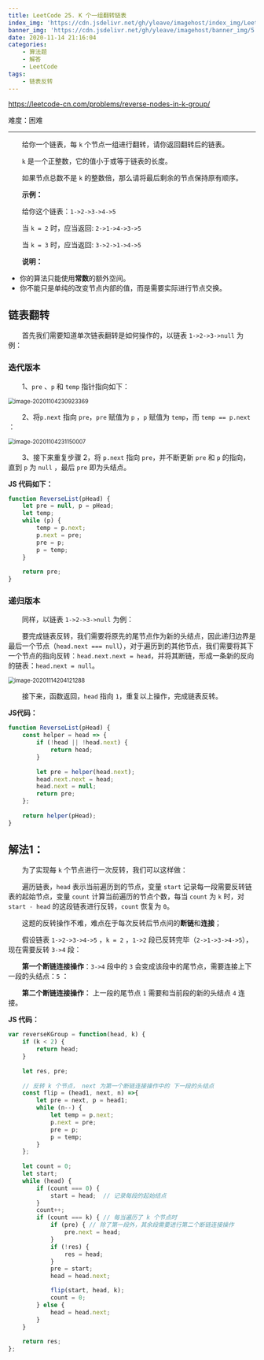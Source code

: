 ```yaml
---
title: LeetCode 25. K 个一组翻转链表
index_img: 'https://cdn.jsdelivr.net/gh/yleave/imagehost/index_img/LeetCode.jpg'
banner_img: 'https://cdn.jsdelivr.net/gh/yleave/imagehost/banner_img/5.jpg'
date: 2020-11-14 21:16:04
categories:
    - 算法题
    - 解答
    - LeetCode
tags:
    - 链表反转
---
```



https://leetcode-cn.com/problems/reverse-nodes-in-k-group/

难度：困难

---

&emsp;&emsp;给你一个链表，每 `k` 个节点一组进行翻转，请你返回翻转后的链表。

&emsp;&emsp;`k` 是一个正整数，它的值小于或等于链表的长度。

&emsp;&emsp;如果节点总数不是 `k` 的整数倍，那么请将最后剩余的节点保持原有顺序。

 

&emsp;&emsp;**示例：**

&emsp;&emsp;给你这个链表：`1->2->3->4->5`

&emsp;&emsp;当 `k = 2` 时，应当返回: `2->1->4->3->5`

&emsp;&emsp;当 `k = 3` 时，应当返回: `3->2->1->4->5`

 

&emsp;&emsp;**说明：**

- 你的算法只能使用**常数**的额外空间。
- 你不能只是单纯的改变节点内部的值，而是需要实际进行节点交换。





## 链表翻转

&emsp;&emsp;首先我们需要知道单次链表翻转是如何操作的，以链表 `1->2->3->null` 为例：

### 迭代版本

&emsp;&emsp;1、`pre` 、`p` 和 `temp` 指针指向如下：

<img src="https://cdn.jsdelivr.net/gh/yleave/imagehost/img/image-20201104230923369.png" alt="image-20201104230923369" style="zoom:80%;" />

&emsp;&emsp;2、将`p.next` 指向 `pre`，`pre` 赋值为 `p` ，`p` 赋值为 `temp`，而 `temp == p.next` ：

<img src="https://cdn.jsdelivr.net/gh/yleave/imagehost/img/image-20201104231150007.png" alt="image-20201104231150007" style="zoom:80%;" />

&emsp;&emsp;3、接下来重复步骤 2，将 `p.next` 指向 `pre`，并不断更新 `pre` 和 `p` 的指向，直到 `p` 为 `null` ，最后 `pre` 即为头结点。



**JS 代码如下：**

```js
function ReverseList(pHead) {
    let pre = null, p = pHead;
    let temp;
    while (p) {
        temp = p.next;
        p.next = pre;
        pre = p;
        p = temp;
    }
     
    return pre;
}
```



### 递归版本

&emsp;&emsp;同样，以链表 `1->2->3->null` 为例：

&emsp;&emsp;要完成链表反转，我们需要将原先的尾节点作为新的头结点，因此递归边界是最后一个节点（`head.next === null`），对于遍历到的其他节点，我们需要将其下一个节点的指向反转：`head.next.next = head`，并将其断链，形成一条新的反向的链表：`head.next = null`。

<img src="https://cdn.jsdelivr.net/gh/yleave/imagehost/img/image-20201114204121288.png" alt="image-20201114204121288" style="zoom:80%;" />

&emsp;&emsp;接下来，函数返回，`head` 指向 `1`，重复以上操作，完成链表反转。

**JS代码：**

```js
function ReverseList(pHead) {
    const helper = head => {
        if (!head || !head.next) {
            return head;
        }
         
        let pre = helper(head.next);
        head.next.next = head;
        head.next = null;
        return pre;
    };
     
    return helper(pHead);
}
```



## 解法1：

&emsp;&emsp;为了实现每 `k` 个节点进行一次反转，我们可以这样做：

&emsp;&emsp;遍历链表，`head` 表示当前遍历到的节点，变量 `start` 记录每一段需要反转链表的起始节点，变量 `count` 计算当前遍历的节点个数，每当 `count` 为 `k` 时，对 `start - head` 的这段链表进行反转，`count` 恢复为 `0`。

&emsp;&emsp;这题的反转操作不难，难点在于每次反转后节点间的**断链**和**连接**；

&emsp;&emsp;假设链表 `1->2->3->4->5` ，`k = 2` ，`1->2` 段已反转完毕（`2->1->3->4->5`），现在需要反转 `3->4` 段：

&emsp;&emsp;**第一个断链连接操作**：`3->4` 段中的 `3` 会变成该段中的尾节点，需要连接上下一段的头结点：`5` ：

&emsp;&emsp;**第二个断链连接操作：** 上一段的尾节点 `1` 需要和当前段的新的头结点 `4` 连接。

**JS 代码：**

```js
var reverseKGroup = function(head, k) {
    if (k < 2) {
        return head;
    }
    
    let res, pre;
    
    // 反转 k 个节点， next 为第一个断链连接操作中的 下一段的头结点
    const flip = (head1, next, n) =>{
        let pre = next, p = head1;
        while (n--) {
            let temp = p.next;
            p.next = pre;
            pre = p;
            p = temp;
        }
    };
    
    let count = 0;
    let start;
    while (head) {
        if (count === 0) {
            start = head;  // 记录每段的起始结点
        }
        count++;
        if (count === k) { // 每当遍历了 k 个节点时
            if (pre) { // 除了第一段外，其余段需要进行第二个断链连接操作
                pre.next = head;
            }
            if (!res) {
                res = head;
            }
            pre = start;
            head = head.next;

            flip(start, head, k);
            count = 0;
        } else {
            head = head.next;
        }
    }
    
    return res;
};
```
